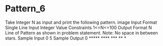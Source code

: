 # Pattern_6
Take Integer N as input and print the following pattern.  image  Input Format  Single Line Input  Integer Value Constraints  1&lt;=N&lt;=100  Output Format  N Line of Pattern as shown in problem statement.  Note: No space in between stars.  Sample Input 0  5 Sample Output 0  *****  ****   ***    **     *
